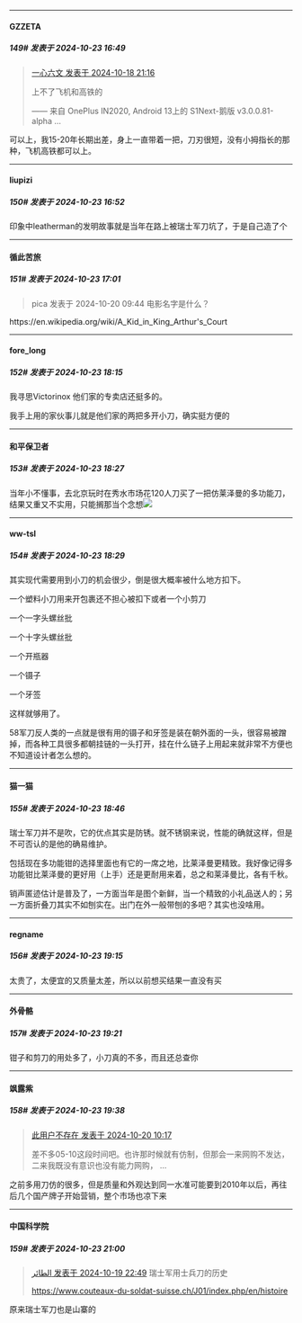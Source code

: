 ﻿
*****

####  GZZETA  
##### 149#       发表于 2024-10-23 16:49

<blockquote><a href="httphttps://bbs.saraba1st.com/2b/forum.php?mod=redirect&amp;goto=findpost&amp;pid=66485995&amp;ptid=2203652" target="_blank">一心六文 发表于 2024-10-18 21:16</a>

上不了飞机和高铁的

—— 来自 OnePlus IN2020, Android 13上的 S1Next-鹅版 v3.0.0.81-alpha ...</blockquote>
可以上，我15-20年长期出差，身上一直带着一把，刀刃很短，没有小拇指长的那种，飞机高铁都可以上。


*****

####  liupizi  
##### 150#       发表于 2024-10-23 16:52

印象中leatherman的发明故事就是当年在路上被瑞士军刀坑了，于是自己造了个


*****

####  循此苦旅  
##### 151#       发表于 2024-10-23 17:01

<blockquote>pica 发表于 2024-10-20 09:44
电影名字是什么？</blockquote>
https://en.wikipedia.org/wiki/A_Kid_in_King_Arthur's_Court


*****

####  fore_long  
##### 152#       发表于 2024-10-23 18:15

我寻思Victorinox 他们家的专卖店还挺多的。

我手上用的家伙事儿就是他们家的两把多开小刀，确实挺方便的


*****

####  和平保卫者  
##### 153#       发表于 2024-10-23 18:27

当年小不懂事，去北京玩时在秀水市场花120人刀买了一把仿莱泽曼的多功能刀，结果又重又不实用，只能搁那当个念想<img src="https://static.saraba1st.com/image/smiley/face2017/001.png" referrerpolicy="no-referrer">

*****

####  ww-tsl  
##### 154#       发表于 2024-10-23 18:29

其实现代需要用到小刀的机会很少，倒是很大概率被什么地方扣下。

一个塑料小刀用来开包裹还不担心被扣下或者一个小剪刀

一个一字头螺丝批

一个十字头螺丝批

一个开瓶器

一个镊子

一个牙签

这样就够用了。

58军刀反人类的一点就是很有用的镊子和牙签是装在朝外面的一头，很容易被蹭掉，而各种工具很多都朝挂链的一头打开，挂在什么链子上用起来就非常不方便也不知道设计者怎么想的。


*****

####  猫一猫  
##### 155#       发表于 2024-10-23 18:46

瑞士军刀并不是吹，它的优点其实是防锈。就不锈钢来说，性能的确就这样，但是不可否认的是他的确易维护。

包括现在多功能钳的选择里面也有它的一席之地，比莱泽曼更精致。我好像记得多功能钳比莱泽曼的更好用（上手）还是更耐用来着，总之和莱泽曼比，各有千秋。

销声匿迹估计是普及了，一方面当年是图个新鲜，当一个精致的小礼品送人的；另一方面折叠刀其实不如刨实在。出门在外一般带刨的多吧？其实也没啥用。


*****

####  regname  
##### 156#       发表于 2024-10-23 19:15

太贵了，太便宜的又质量太差，所以以前想买结果一直没有买


*****

####  外骨骼  
##### 157#       发表于 2024-10-23 19:21

钳子和剪刀的用处多了，小刀真的不多，而且还总查你


*****

####  飒露紫  
##### 158#       发表于 2024-10-23 19:38

<blockquote><a href="httphttps://bbs.saraba1st.com/2b/forum.php?mod=redirect&amp;goto=findpost&amp;pid=66496331&amp;ptid=2203652" target="_blank">此用户不存在 发表于 2024-10-20 10:17</a>

差不多05-10这段时间吧。也许那时候就有仿制，但那会一来网购不发达，二来我既没有意识也没有能力网购， ...</blockquote>
之前多用刀仿的很多，但是质量和外观达到同一水准可能要到2010年以后，再往后几个国产牌子开始营销，整个市场也凉下来 


*****

####  中国科学院  
##### 159#       发表于 2024-10-23 21:00

<blockquote><a href="httphttps://bbs.saraba1st.com/2b/forum.php?mod=redirect&amp;goto=findpost&amp;pid=66494387&amp;ptid=2203652" target="_blank">الطائر 发表于 2024-10-19 22:49</a>
瑞士军用士兵刀的历史

https://www.couteaux-du-soldat-suisse.ch/J01/index.php/en/histoire</blockquote>
原来瑞士军刀也是山寨的


